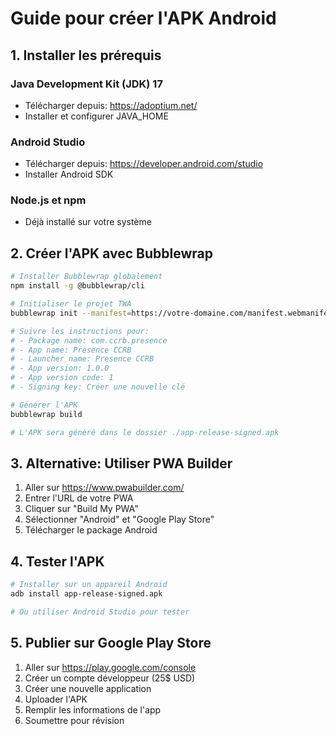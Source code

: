 # Guide pour créer l'APK Android

## 1. Installer les prérequis

### Java Development Kit (JDK) 17
- Télécharger depuis: https://adoptium.net/
- Installer et configurer JAVA_HOME

### Android Studio
- Télécharger depuis: https://developer.android.com/studio
- Installer Android SDK

### Node.js et npm
- Déjà installé sur votre système

## 2. Créer l'APK avec Bubblewrap

```bash
# Installer Bubblewrap globalement
npm install -g @bubblewrap/cli

# Initialiser le projet TWA
bubblewrap init --manifest=https://votre-domaine.com/manifest.webmanifest

# Suivre les instructions pour:
# - Package name: com.ccrb.presence
# - App name: Presence CCRB
# - Launcher name: Presence CCRB
# - App version: 1.0.0
# - App version code: 1
# - Signing key: Créer une nouvelle clé

# Générer l'APK
bubblewrap build

# L'APK sera généré dans le dossier ./app-release-signed.apk
```

## 3. Alternative: Utiliser PWA Builder

1. Aller sur https://www.pwabuilder.com/
2. Entrer l'URL de votre PWA
3. Cliquer sur "Build My PWA"
4. Sélectionner "Android" et "Google Play Store"
5. Télécharger le package Android

## 4. Tester l'APK

```bash
# Installer sur un appareil Android
adb install app-release-signed.apk

# Ou utiliser Android Studio pour tester
```

## 5. Publier sur Google Play Store

1. Aller sur https://play.google.com/console
2. Créer un compte développeur (25$ USD)
3. Créer une nouvelle application
4. Uploader l'APK
5. Remplir les informations de l'app
6. Soumettre pour révision

